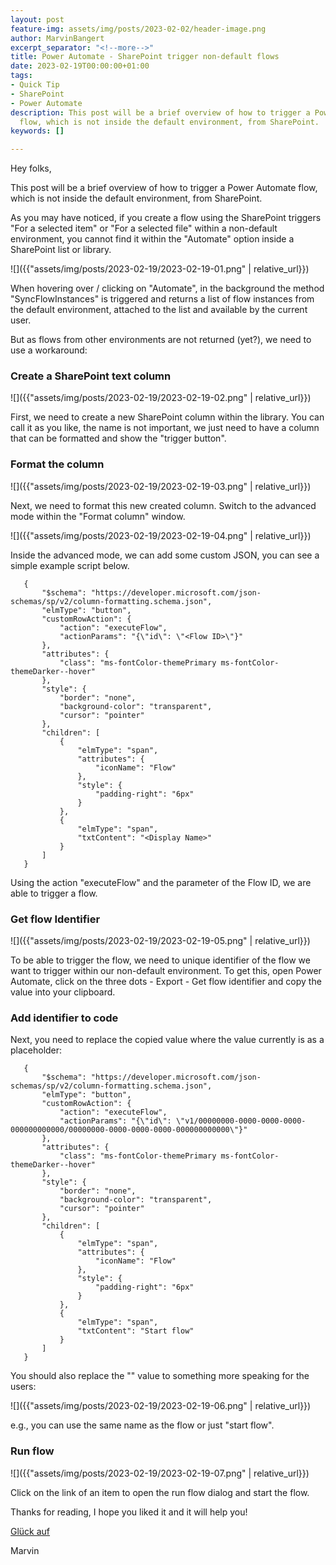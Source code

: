 ```yaml
---
layout: post
feature-img: assets/img/posts/2023-02-02/header-image.png
author: MarvinBangert
excerpt_separator: "<!--more-->"
title: Power Automate - SharePoint trigger non-default flows
date: 2023-02-19T00:00:00+01:00
tags:
- Quick Tip
- SharePoint
- Power Automate
description: This post will be a brief overview of how to trigger a Power Automate
  flow, which is not inside the default environment, from SharePoint.
keywords: []

---
```

Hey folks,

This post will be a brief overview of how to trigger a Power Automate flow, which is not inside the default environment, from SharePoint.

<!--more-->

As you may have noticed, if you create a flow using the SharePoint triggers "For a selected item" or "For a selected file" within a non-default environment, you cannot find it within the "Automate" option inside a SharePoint list or library.

![]({{"assets/img/posts/2023-02-19/2023-02-19-01.png" | relative_url}})

When hovering over / clicking on "Automate", in the background the method "SyncFlowInstances" is triggered and returns a list of flow instances from the default environment, attached to the list and available by the current user.

But as flows from other environments are not returned (yet?), we need to use a workaround:

### Create a SharePoint text column

  ![]({{"assets/img/posts/2023-02-19/2023-02-19-02.png" | relative_url}})

  First, we need to create a new SharePoint column within the library. You can call it as you like, the name is not important, we just need to have a column that can be formatted and show the "trigger button".    
    
### Format the column

  ![]({{"assets/img/posts/2023-02-19/2023-02-19-03.png" | relative_url}})

  Next, we need to format this new created column. Switch to the advanced mode within the "Format column" window.

  ![]({{"assets/img/posts/2023-02-19/2023-02-19-04.png" | relative_url}})

  Inside the advanced mode, we can add some custom JSON, you can see a simple example script below.

       {
           "$schema": "https://developer.microsoft.com/json-schemas/sp/v2/column-formatting.schema.json",
           "elmType": "button",
           "customRowAction": {
               "action": "executeFlow",
               "actionParams": "{\"id\": \"<Flow ID>\"}"
           },
           "attributes": {
               "class": "ms-fontColor-themePrimary ms-fontColor-themeDarker--hover"
           },
           "style": {
               "border": "none",
               "background-color": "transparent",
               "cursor": "pointer"
           },
           "children": [
               {
                   "elmType": "span",
                   "attributes": {
                       "iconName": "Flow"
                   },
                   "style": {
                       "padding-right": "6px"
                   }
               },
               {
                   "elmType": "span",
                   "txtContent": "<Display Name>"
               }
           ]
       }


  Using the action "executeFlow" and the parameter of the Flow ID, we are able to trigger a flow.

### Get flow Identifier

  ![]({{"assets/img/posts/2023-02-19/2023-02-19-05.png" | relative_url}})

  To be able to trigger the flow, we need to unique identifier of the flow we want to trigger within our non-default environment. To get this, open Power Automate, click on the three dots - Export - Get flow identifier and copy the value into your clipboard.

### Add identifier to code

  Next, you need to replace the copied value where the <Flow ID> value currently is as a placeholder:

       {
           "$schema": "https://developer.microsoft.com/json-schemas/sp/v2/column-formatting.schema.json",
           "elmType": "button",
           "customRowAction": {
               "action": "executeFlow",
               "actionParams": "{\"id\": \"v1/00000000-0000-0000-0000-000000000000/00000000-0000-0000-0000-000000000000\"}"
           },
           "attributes": {
               "class": "ms-fontColor-themePrimary ms-fontColor-themeDarker--hover"
           },
           "style": {
               "border": "none",
               "background-color": "transparent",
               "cursor": "pointer"
           },
           "children": [
               {
                   "elmType": "span",
                   "attributes": {
                       "iconName": "Flow"
                   },
                   "style": {
                       "padding-right": "6px"
                   }
               },
               {
                   "elmType": "span",
                   "txtContent": "Start flow"
               }
           ]
       }

  You should also replace the "<Display Name>" value to something more speaking for the users:
  
  ![]({{"assets/img/posts/2023-02-19/2023-02-19-06.png" | relative_url}})
  
  e.g., you can use the same name as the flow or just "start flow".
  
  
### Run flow
  
  ![]({{"assets/img/posts/2023-02-19/2023-02-19-07.png" | relative_url}})

  Click on the link of an item to open the run flow dialog and start the flow.

  

Thanks for reading, I hope you liked it and it will help you!

[Glück auf](https://en.wikipedia.org/wiki/Gl%C3%BCck_auf)

Marvin

